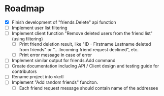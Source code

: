 # Roadmap
- [X] Finish development of "friends.Delete" api function
- [ ] Implement user list filtering
- [ ] Implement client function "Remove deleted users from the friend list" (using filtering)
  - [ ] Print friend deletion result, like "ID - Firstname Lastname deleted from friends" or "..
  .Incoming friend request declined", etc.
  - [ ] Print error message in case of error 
- [ ] Implement similar output for friends.Add command
- [ ] Create documentation including API / Client design and testing guide for contributors
- [ ] Rename project into vkctl
- [ ] Implement "Add random friends" funciton.
  - [ ] Each friend request message should contain name of the addressee